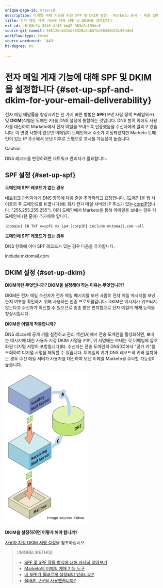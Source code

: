 ```yaml
---
unique-page-id: 4720710
description: 이메일 게재 기능을 위한 SPF 및 DKIM 설정 - Marketo 문서 - 제품 설명서
title: 전자 메일 게재 기능에 대해 SPF 및 DKIM을 설정합니다
exl-id: a0f88e94-3348-4f48-bbd2-963e2af93dc0
source-git-commit: 46812deb41ed56328a4a64fbd36340d13c50dde4
workflow-type: tm+mt
source-wordcount: '443'
ht-degree: 0%

---
```


# 전자 메일 게재 기능에 대해 SPF 및 DKIM을 설정합니다 {#set-up-spf-and-dkim-for-your-email-deliverability}

전자 메일 배달률을 향상시키는 한 가지 빠른 방법은 **SPF**(보낸 사람 정책 프레임워크) 및 **DKIM**(식별된 도메인 키)을 DNS 설정에 통합하는 것입니다. DNS 항목 외에도 사용자를 대신하여 Marketo에서 전자 메일을 보내도록 인증했음을 수신자에게 알리고 있습니다. 이 변경 사항이 없으면 이메일이 도메인에서 주소가 지정되었지만 Marketo 도메인이 있는 IP 주소에서 보낸 이후로 스팸으로 표시될 가능성이 높습니다.

>[!CAUTION]
>
>DNS 레코드를 변경하려면 네트워크 관리자가 필요합니다.

## SPF 설정 {#set-up-spf}

**도메인에 SPF 레코드가 없는 경우**

네트워크 관리자에게 DNS 항목에 다음 줄을 추가하라고 요청합니다. [도메인]을 웹 사이트의 주 도메인으로 바꿉니다(예: 회사 전자 메일 서버의 IP 주소가 있는 [corpIP]( 예: )입니다. &quot;255.255.255.255&quot;). 여러 도메인에서 Marketo을 통해 이메일을 보내는 경우 각 도메인에 (한 줄에) 추가해야 합니다.

`[domain] IN TXT v=spf1 mx ip4:[corpIP] include:mktomail.com ~all`

**도메인에 SPF 레코드가 있는 경우**

DNS 항목에 이미 SPF 레코드가 있는 경우 다음을 추가합니다.

include:mktomail.com

## DKIM 설정 {#set-up-dkim}

**DKIM이란 무엇입니까? DKIM을 설정해야 하는 이유는 무엇입니까?**

DKIM은 전자 메일 수신자가 전자 메일 메시지를 보낸 사람이 전자 메일 메시지를 보냈는지 여부를 확인하기 위해 사용하는 인증 프로토콜입니다. DKIM은 메시지가 위조되지 않는다고 수신자가 확신할 수 있으므로 종종 받은 편지함으로 전자 메일의 게재 능력을 향상시킵니다.

**DKIM은 어떻게 작동합니까?**

DNS 레코드에 공개 키를 설정하고 관리 섹션(A)에서 전송 도메인을 활성화하면, 보내는 메시지에 대한 사용자 지정 DKIM 서명을 켜며, 이 서명에는 보내는 각 이메일에 암호화된 디지털 서명이 포함됩니다(B). 수신자는 전송 도메인의 DNS(C)에서 &quot;공개 키&quot;를 조회하여 디지털 서명을 해독할 수 있습니다. 이메일의 키가 DNS 레코드의 키와 일치하는 경우 수신 메일 서버가 사용자를 대신하여 보낸 이메일 Marketo을 수락할 가능성이 높습니다.

![](assets/image2015-1-12-13-3a56-3a55.png)

**DKIM을 설정하려면 어떻게 해야 합니까?**

[사용자 지정 DKIM 서명 설정](/help/marketo/product-docs/email-marketing/deliverability/set-up-a-custom-dkim-signature.md)을 참조하십시오.

>[!MORELIKETHIS]
>
>* [SPF 및 SPF 작동 방식에 대해 자세히 알아보기](http://www.open-spf.org/Introduction/)
>* [Marketo의 이메일 게재 기능 도구](https://www.marketo.com/software/email-marketing/email-deliverability/)
>* [내 SPF가 올바르게 설정되어 있습니까?](https://www.kitterman.com/spf/validate.html)
>* [올바른 구문을 사용했습니까?](https://www.open-spf.org/SPF_Record_Syntax/)

